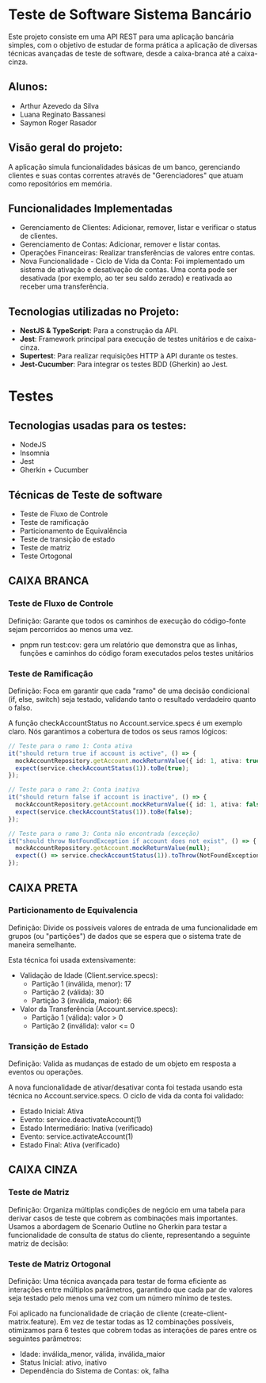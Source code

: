 # Teste de Software Sistema Bancário

Este projeto consiste em uma API REST para uma aplicação bancária simples, com o objetivo de estudar de forma prática a aplicação de diversas técnicas avançadas de teste de software, desde a caixa-branca até a caixa-cinza.

## Alunos:

- Arthur Azevedo da Silva
- Luana Reginato Bassanesi
- Saymon Roger Rasador

## Visão geral do projeto:

A aplicação simula funcionalidades básicas de um banco, gerenciando clientes e suas contas correntes através de "Gerenciadores" que atuam como repositórios em memória.

## Funcionalidades Implementadas

- Gerenciamento de Clientes: Adicionar, remover, listar e verificar o status de clientes.
- Gerenciamento de Contas: Adicionar, remover e listar contas.
- Operações Financeiras: Realizar transferências de valores entre contas.
- Nova Funcionalidade - Ciclo de Vida da Conta: Foi implementado um sistema de ativação e desativação de contas. Uma conta pode ser desativada (por exemplo, ao ter seu saldo zerado) e reativada ao receber uma transferência.

## Tecnologias utilizadas no Projeto:

- **NestJS & TypeScript**: Para a construção da API.
- **Jest**: Framework principal para execução de testes unitários e de caixa-cinza.
- **Supertest**: Para realizar requisições HTTP à API durante os testes.
- **Jest-Cucumber**: Para integrar os testes BDD (Gherkin) ao Jest.

# Testes

## Tecnologias usadas para os testes:

- NodeJS
- Insomnia
- Jest
- Gherkin + Cucumber

## Técnicas de Teste de software

- Teste de Fluxo de Controle
- Teste de ramificação
- Particionamento de Equivalência
- Teste de transição de estado
- Teste de matriz
- Teste Ortogonal

## CAIXA BRANCA

### Teste de Fluxo de Controle

Definição: Garante que todos os caminhos de execução do código-fonte sejam percorridos ao menos uma vez.

- pnpm run test:cov: gera um relatório que demonstra que as linhas, funções e caminhos do código foram executados pelos testes unitários

### Teste de Ramificação

Definição: Foca em garantir que cada "ramo" de uma decisão condicional (if, else, switch) seja testado, validando tanto o resultado verdadeiro quanto o falso.

A função checkAccountStatus no Account.service.specs é um exemplo claro. Nós garantimos a cobertura de todos os seus ramos lógicos:

```typescript
// Teste para o ramo 1: Conta ativa
it("should return true if account is active", () => {
  mockAccountRepository.getAccount.mockReturnValue({ id: 1, ativa: true });
  expect(service.checkAccountStatus(1)).toBe(true);
});

// Teste para o ramo 2: Conta inativa
it("should return false if account is inactive", () => {
  mockAccountRepository.getAccount.mockReturnValue({ id: 1, ativa: false });
  expect(service.checkAccountStatus(1)).toBe(false);
});

// Teste para o ramo 3: Conta não encontrada (exceção)
it("should throw NotFoundException if account does not exist", () => {
  mockAccountRepository.getAccount.mockReturnValue(null);
  expect(() => service.checkAccountStatus(1)).toThrow(NotFoundException);
});
```

## CAIXA PRETA

### Particionamento de Equivalencia

Definição: Divide os possíveis valores de entrada de uma funcionalidade em grupos (ou "partições") de dados que se espera que o sistema trate de maneira semelhante.

Esta técnica foi usada extensivamente:

- Validação de Idade (Client.service.specs):
  - Partição 1 (inválida, menor): 17
  - Partição 2 (válida): 30
  - Partição 3 (inválida, maior): 66
- Valor da Transferência (Account.service.specs):
  - Partição 1 (válida): valor > 0
  - Partição 2 (inválida): valor <= 0

### Transição de Estado

Definição: Valida as mudanças de estado de um objeto em resposta a eventos ou operações.

A nova funcionalidade de ativar/desativar conta foi testada usando esta técnica no Account.service.specs. O ciclo de vida da conta foi validado:

- Estado Inicial: Ativa
- Evento: service.deactivateAccount(1)
- Estado Intermediário: Inativa (verificado)
- Evento: service.activateAccount(1)
- Estado Final: Ativa (verificado)

## CAIXA CINZA

### Teste de Matriz

Definição: Organiza múltiplas condições de negócio em uma tabela para derivar casos de teste que cobrem as combinações mais importantes.
Usamos a abordagem de Scenario Outline no Gherkin para testar a funcionalidade de consulta de status do cliente, representando a seguinte matriz de decisão:

### Teste de Matriz Ortogonal

Definição: Uma técnica avançada para testar de forma eficiente as interações entre múltiplos parâmetros, garantindo que cada par de valores seja testado pelo menos uma vez com um número mínimo de testes.

Foi aplicado na funcionalidade de criação de cliente (create-client-matrix.feature). Em vez de testar todas as 12 combinações possíveis, otimizamos para 6 testes que cobrem todas as interações de pares entre os seguintes parâmetros:

- Idade: inválida_menor, válida, inválida_maior
- Status Inicial: ativo, inativo
- Dependência do Sistema de Contas: ok, falha
